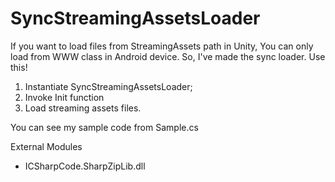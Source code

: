 # SyncStreamingAssetsLoader

If you want to load files from StreamingAssets path in Unity, You can only load from WWW class in Android device.
So, I've made the sync loader. Use this!

1) Instantiate SyncStreamingAssetsLoader;
2) Invoke Init function
3) Load streaming assets files.

You can see my sample code from Sample.cs

External Modules
- ICSharpCode.SharpZipLib.dll
